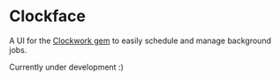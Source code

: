# Clockface

A UI for the [Clockwork gem](https://github.com/Rykian/clockwork) to easily schedule and manage background jobs.

Currently under development :)
